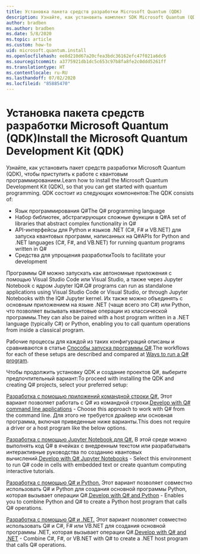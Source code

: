 ```yaml
---
title: Установка пакета средств разработки Microsoft Quantum (QDK)
description: Узнайте, как установить комплект SDK Microsoft Quantum (QDK) в разных средах.
author: bradben
ms.author: bradben
ms.date: 5/8/2020
ms.topic: article
ms.custom: how-to
uid: microsoft.quantum.install
ms.openlocfilehash: ee8d210d67a20cfea3bdc36162efc47f021a6dc6
ms.sourcegitcommit: a3775921db1dc5c653c97b8fa8fe2c0ddd5261ff
ms.translationtype: HT
ms.contentlocale: ru-RU
ms.lasthandoff: 07/02/2020
ms.locfileid: "85885470"
---
```

# <a name="install-the-microsoft-quantum-development-kit-qdk"></a><span data-ttu-id="da95d-103">Установка пакета средств разработки Microsoft Quantum (QDK)</span><span class="sxs-lookup"><span data-stu-id="da95d-103">Install the Microsoft Quantum Development Kit (QDK)</span></span>

<span data-ttu-id="da95d-104">Узнайте, как установить пакет средств разработки Microsoft Quantum (QDK), чтобы приступить к работе с квантовым программированием.</span><span class="sxs-lookup"><span data-stu-id="da95d-104">Learn how to install the Microsoft Quantum Development Kit (QDK), so that you can get started with quantum programming.</span></span> <span data-ttu-id="da95d-105">QDK состоит из следующих компонентов:</span><span class="sxs-lookup"><span data-stu-id="da95d-105">The QDK consists of:</span></span>

- <span data-ttu-id="da95d-106">Язык программирования Q#</span><span class="sxs-lookup"><span data-stu-id="da95d-106">The Q# programming language</span></span>
- <span data-ttu-id="da95d-107">Набор библиотек, абстрагирующих сложные функции в Q#</span><span class="sxs-lookup"><span data-stu-id="da95d-107">A set of libraries that abstract complex functionality in Q#</span></span>
- <span data-ttu-id="da95d-108">API-интерфейсы для Python и языков .NET (C#, F# и VB.NET) для запуска квантовых программ, написанных на Q#</span><span class="sxs-lookup"><span data-stu-id="da95d-108">APIs for Python and .NET languages (C#, F#, and VB.NET) for running quantum programs written in Q#</span></span>
- <span data-ttu-id="da95d-109">Средства для упрощения разработки</span><span class="sxs-lookup"><span data-stu-id="da95d-109">Tools to facilitate your development</span></span>

<span data-ttu-id="da95d-110">Программы Q# можно запускать как автономные приложения с помощью Visual Studio Code или Visual Studio, а также через Jupyter Notebook с ядром Jupyter IQ#.</span><span class="sxs-lookup"><span data-stu-id="da95d-110">Q# programs can run as standalone applications using Visual Studio Code or Visual Studio, or through Jupyter Notebooks with the IQ# Jupyter kernel.</span></span>
<span data-ttu-id="da95d-111">Их также можно объединять с основным приложением на языке .NET (чаще всего это C#) или Python, что позволяет вызывать квантовые операции из классической программы.</span><span class="sxs-lookup"><span data-stu-id="da95d-111">They can also be paired with a host program written in a .NET language (typically C#) or Python, enabling you to call quantum operations from inside a classical program.</span></span>

<span data-ttu-id="da95d-112">Рабочие процессы для каждой из таких конфигураций описаны и сравниваются в статье [Способы запуска программы Q#](xref:microsoft.quantum.guide.host-programs).</span><span class="sxs-lookup"><span data-stu-id="da95d-112">The workflows for each of these setups are described and compared at [Ways to run a Q# program](xref:microsoft.quantum.guide.host-programs).</span></span>

<span data-ttu-id="da95d-113">Чтобы продолжить установку QDK и создание проектов Q#, выберите предпочтительный вариант:</span><span class="sxs-lookup"><span data-stu-id="da95d-113">To proceed with installing the QDK and creating Q# projects, select your preferred setup:</span></span>

<span data-ttu-id="da95d-114">[Разработка с помощью приложений командной строки Q#.](xref:microsoft.quantum.install.standalone) Этот вариант позволяет работать с Q# из командной строки.</span><span class="sxs-lookup"><span data-stu-id="da95d-114">[Develop with Q# command line applications](xref:microsoft.quantum.install.standalone) - Choose this approach to work with Q# from the command line.</span></span> <span data-ttu-id="da95d-115">Для этого не требуется драйвер или основная программа, включая приведенные ниже варианты.</span><span class="sxs-lookup"><span data-stu-id="da95d-115">This does not require a driver or a host program like the below options.</span></span>

<span data-ttu-id="da95d-116">[Разработка с помощью Jupyter Notebook для Q#.](xref:microsoft.quantum.install.jupyter) В этой среде можно выполнять код Q# в ячейках с внедренным текстом или разрабатывать интерактивные руководства по созданию квантовых вычислений.</span><span class="sxs-lookup"><span data-stu-id="da95d-116">[Develop with Q# Jupyter Notebooks](xref:microsoft.quantum.install.jupyter) - Select this environment to run Q# code in cells with embedded text or create quantum computing interactive tutorials.</span></span> 

<span data-ttu-id="da95d-117">[Разработка с помощью Q# и Python.](xref:microsoft.quantum.install.python) Этот вариант позволяет совместно использовать Q# и Python для создания основной программы Python, которая вызывает операции Q#.</span><span class="sxs-lookup"><span data-stu-id="da95d-117">[Develop with Q# and Python](xref:microsoft.quantum.install.python) - Enables you to combine Python and Q# to create a Python host program that calls Q# operations.</span></span>

<span data-ttu-id="da95d-118">[Разработка с помощью Q# и .NET.](xref:microsoft.quantum.install.cs) Этот вариант позволяет совместно использовать Q# и C#, F# или VB.NET для создания основной программы .NET, которая вызывает операции Q#.</span><span class="sxs-lookup"><span data-stu-id="da95d-118">[Develop with Q# and .NET](xref:microsoft.quantum.install.cs) - Combine C#, F#, or VB.NET with Q# to create a .NET host program that calls Q# operations.</span></span>
